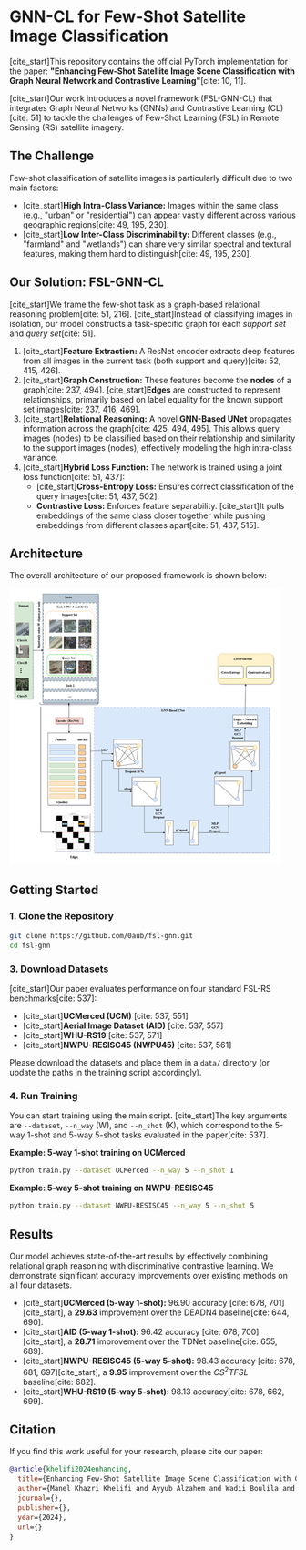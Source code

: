 # GNN-CL for Few-Shot Satellite Image Classification

[cite_start]This repository contains the official PyTorch implementation for the paper: **"Enhancing Few-Shot Satellite Image Scene Classification with Graph Neural Network and Contrastive Learning"**[cite: 10, 11].

[cite_start]Our work introduces a novel framework (FSL-GNN-CL) that integrates Graph Neural Networks (GNNs) and Contrastive Learning (CL) [cite: 51] to tackle the challenges of Few-Shot Learning (FSL) in Remote Sensing (RS) satellite imagery.

## The Challenge

Few-shot classification of satellite images is particularly difficult due to two main factors:

* [cite_start]**High Intra-Class Variance:** Images within the same class (e.g., "urban" or "residential") can appear vastly different across various geographic regions[cite: 49, 195, 230].
* [cite_start]**Low Inter-Class Discriminability:** Different classes (e.g., "farmland" and "wetlands") can share very similar spectral and textural features, making them hard to distinguish[cite: 49, 195, 230].

## Our Solution: FSL-GNN-CL

[cite_start]We frame the few-shot task as a graph-based relational reasoning problem[cite: 51, 216]. [cite_start]Instead of classifying images in isolation, our model constructs a task-specific graph for each *support set* and *query set*[cite: 51].

1.  [cite_start]**Feature Extraction:** A ResNet encoder extracts deep features from all images in the current task (both support and query)[cite: 52, 415, 426].
2.  [cite_start]**Graph Construction:** These features become the **nodes** of a graph[cite: 237, 494]. [cite_start]**Edges** are constructed to represent relationships, primarily based on label equality for the known support set images[cite: 237, 416, 469].
3.  [cite_start]**Relational Reasoning:** A novel **GNN-Based UNet** propagates information across the graph[cite: 425, 494, 495]. This allows query images (nodes) to be classified based on their relationship and similarity to the support images (nodes), effectively modeling the high intra-class variance.
4.  [cite_start]**Hybrid Loss Function:** The network is trained using a joint loss function[cite: 51, 437]:
    * [cite_start]**Cross-Entropy Loss:** Ensures correct classification of the query images[cite: 51, 437, 502].
    * **Contrastive Loss:** Enforces feature separability. [cite_start]It pulls embeddings of the same class closer together while pushing embeddings from different classes apart[cite: 51, 437, 515].

## Architecture

The overall architecture of our proposed framework is shown below:

![Model Architecture](assets/arch.png)

## Getting Started

### 1. Clone the Repository

```bash
git clone https://github.com/0aub/fsl-gnn.git
cd fsl-gnn
````

### 3\. Download Datasets

[cite\_start]Our paper evaluates performance on four standard FSL-RS benchmarks[cite: 537]:

  * [cite\_start]**UCMerced (UCM)** [cite: 537, 551]
  * [cite\_start]**Aerial Image Dataset (AID)** [cite: 537, 557]
  * [cite\_start]**WHU-RS19** [cite: 537, 571]
  * [cite\_start]**NWPU-RESISC45 (NWPU45)** [cite: 537, 561]

Please download the datasets and place them in a `data/` directory (or update the paths in the training script accordingly).

### 4\. Run Training

You can start training using the main script. [cite\_start]The key arguments are `--dataset`, `--n_way` (W), and `--n_shot` (K), which correspond to the 5-way 1-shot and 5-way 5-shot tasks evaluated in the paper[cite: 537].

**Example: 5-way 1-shot training on UCMerced**

```bash
python train.py --dataset UCMerced --n_way 5 --n_shot 1
```

**Example: 5-way 5-shot training on NWPU-RESISC45**

```bash
python train.py --dataset NWPU-RESISC45 --n_way 5 --n_shot 5
```

## Results

Our model achieves state-of-the-art results by effectively combining relational graph reasoning with discriminative contrastive learning. We demonstrate significant accuracy improvements over existing methods on all four datasets.

  * [cite\_start]**UCMerced (5-way 1-shot):** $96.90%\\pm0.00%$ accuracy [cite: 678, 701][cite\_start], a **$29.63%$** improvement over the DEADN4 baseline[cite: 644, 690].
  * [cite\_start]**AID (5-way 1-shot):** $96.42%\\pm2.3%$ accuracy [cite: 678, 700][cite\_start], a **$28.71%$** improvement over the TDNet baseline[cite: 655, 689].
  * [cite\_start]**NWPU-RESISC45 (5-way 5-shot):** $98.43%\\pm0.47%$ accuracy [cite: 678, 681, 697][cite\_start], a **$9.95%$** improvement over the $CS^{2}TFSL$ baseline[cite: 682].
  * [cite\_start]**WHU-RS19 (5-way 5-shot):** $98.13%\\pm0.57%$ accuracy[cite: 678, 662, 699].

## Citation

If you find this work useful for your research, please cite our paper:

```bibtex
@article{khelifi2024enhancing,
  title={Enhancing Few-Shot Satellite Image Scene Classification with Graph Neural Network and Contrastive Learning},
  author={Manel Khazri Khelifi and Ayyub Alzahem and Wadii Boulila and Anis Koubaa and Imed Riadh Farah},
  journal={},
  publisher={},
  year={2024},
  url={}
}
```

```
```
